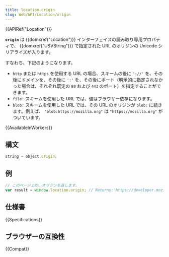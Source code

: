 ```yaml
---
title: location.origin
slug: Web/API/Location/origin
---
```


{{APIRef("Location")}}

**`origin`** は {{domxref("Location")}} インターフェイスの読み取り専用プロパティで、 {{domxref("USVString")}} で指定された URL のオリジンの Unicode シリアライズが入ります。

すなわち、下記のようになります。

- `http` または `https` を使用する URL の場合、スキームの後に `'://'` を、その後にドメインを、その後に `':'` を、その後にポート（明示的に指定されなかった場合は、それぞれ既定の `80` および `443` のポート）を指定することができます。
- `file:` スキームを使用した URL では、値はブラウザー依存になります。
- `blob:` スキームを使用した URL では、その URL のオリジンが `blob:` に続きます。例えば、 `"blob:https://mozilla.org"` は `"https://mozilla.org"` がついています。

{{AvailableInWorkers}}

## 構文

```js
string = object.origin;
```

## 例

```js
// このページ上の、オリジンを返します。
var result = window.location.origin; // Returns:'https://developer.mozilla.org'
```

## 仕様書

{{Specifications}}

## ブラウザーの互換性

{{Compat}}
